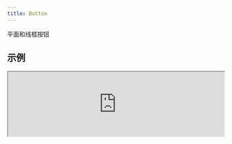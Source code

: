 ```yaml
---
title: Button
---
```

平面和线框按钮

## 示例

<div><iframe style="width: 100%; margin: 0;" src="http://ui-demos.blankapp.org/button-example" scrolling="no" /></div>

```jsx
<Button text="Button" />
```

## 类型

### 平面

<div><iframe style="width: 100%; margin: 0;" src="http://ui-demos.blankapp.org/button-types-flat" scrolling="no" /></div>

```jsx
<Button styleName="flat-primary" text="Button" />
<Button styleName="flat-accent" text="Button" />
```

### 线框

<div><iframe style="width: 100%; margin: 0;" src="http://ui-demos.blankapp.org/button-types-outline" scrolling="no" /></div>

```jsx
<Button styleName="outline-primary" text="Button" />
<Button styleName="outline-accent" text="Button" />
```

## 状态

### 禁用

<div><iframe style="width: 100%; margin: 0;" src="http://ui-demos.blankapp.org/button-state-disabled" scrolling="no" /></div>

```jsx
<Button text="Button" disabled />
```

### 加载中

<div><iframe style="width: 100%; margin: 0;" src="http://ui-demos.blankapp.org/button-state-loading" scrolling="no" /></div>

```jsx
<Button text="Button" loading />
```

## 变化形式

### 尺寸

<div><iframe style="width: 100%; margin: 0;" src="http://ui-demos.blankapp.org/button-variations-size" scrolling="no" /></div>

```jsx
<Button size="mini" text="MINI" />
<Button size="small" text="SMALL" />
<Button size="medium" text="MEDIUM" />
<Button size="large" text="LARGE" />
<Button size="big" text="BIG" />
```

### 圆角

<div><iframe style="width: 100%; margin: 0;" src="http://ui-demos.blankapp.org/button-variations-rounded" scrolling="no" /></div>

```jsx
<Button text="Button" rounded={false} />
```

### 圆形

<div><iframe style="width: 100%; margin: 0;" src="http://ui-demos.blankapp.org/button-variations-circular" scrolling="no" /></div>

```jsx
<Button text="OK" circular />
```

### 流式布局

<div><iframe style="width: 100%; margin: 0;" src="http://ui-demos.blankapp.org/button-variations-fluid" scrolling="no" /></div>

```jsx
<Button text="Button" fluid />
```

## API

### 属性

名称 | 描述 | 类型 | 可选值 | 默认值
--- | --- | --- | --- | ---
`children` | - | string, element | - | -
`text` | 显示的文本 | string | - | 空字符串 ('')
`textStyle` | 文本的样式 | style | - | -
`disabled` | 是否处于禁用状态 | bool | - | `false`
`loading` | 是否处于加载中状态 | bool | - | `false`
`size` | 按钮的大小 | enum | `mini`, </br>`small`, </br>`medium`, </br>`large`, </br>`big` | `medium`
`rounded` | 是否为圆角按钮 | bool | - | `false`
`circular` | 是否为圆形按钮 | bool | - | `false`
`fluid` | - | bool | - | `false`

### 事件

名称 | 描述
--- | ---
`onPress` | -
